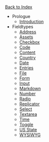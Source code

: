 <a href="/" class="rounded-full bg-charcoal-darker text-charcoal-lighter text-center text-sm font-bold hover:text-charcoal-lightest w-full px-4 py-1 block">Back to Index</a>

- Prologue
    - [Introduction](/fieldtypes/introduction)
- Fieldtypes
    - [Address](/fieldtypes/address)
    - [Assets](/fieldtypes/assets)
    - [Checkbox](/fieldtypes/checkbox)
    - [Code](/fieldtypes/code)
    - [Content](/fieldtypes/content)
    - [Country](/fieldtypes/country)
    - [Date](/fieldtypes/date)
    - [Entries](/fieldtypes/entries)
    - [File](/fieldtypes/file)
    - [Form](/fieldtypes/form)
    - [Input](/fieldtypes/input)
    - [Markdown](/fieldtypes/markdown)
    - [Number](/fieldtypes/number)
    - [Radio](/fieldtypes/radio)
    - [Replicator](/fieldtypes/replicator)
    - [Select](/fieldtypes/select)
    - [Textarea](/fieldtypes/textarea)
    - [Time](/fieldtypes/time)
    - [Toggle](/fieldtypes/toggle)
    - [US State](/fieldtypes/usstate)
    - [WYSIWYG](/fieldtypes/wysiwyg)